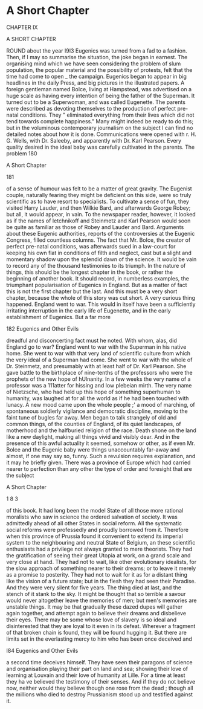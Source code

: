 # A Short Chapter

CHAPTER IX 

A SHORT CHAPTER 

ROUND about the year I9I3 Eugenics was turned from a fad to a fashion. Then, if I may so summarise the situation, the joke began in earnest. The organising mind which we have seen considering the problem of slum population, the popular material and the possibility of protests, felt that the time had come to open _ the campaign. Eugenics began to appear in big headlines in the daily Press, and big pictures in the illustrated papers. A foreign gentleman named BoIce, living at Hampstead, was advertised on a huge scale as having every intention of being the father of the Superman. It turned out to be a Superwoman, and was called Eugenette. The parents were described as devoting themselves to the production of perfect pre-natal conditions. They " eliminated everything from their lives which did not tend towards complete happiness." Many might indeed be ready to do this; but in the voluminous contemporary journalism on the subject I can find no detailed notes about how it is done. Communications were opened with r. H. G. Wells, with Dr. Saleeby, and apparently with Dr. Karl Pearson. Every quality desired in the ideal baby was carefully cultivated in the parents. The problem 180 

A Short Chapter 

181 

of a sense of humour was felt to be a matter of great gravity. The Eugenist couple, naturally fearing they might be deficient on this side, were so truly scientific as to have resort to specialists. To cultivate a sense of fun, they visited Harry Lauder, and then Wilkie Bard, and afterwards George Robey; but all, it would appear, in vain. To the newspaper reader, however, it looked as if the names of Ietchnikoff and Steinmetz and Karl Pearson would soon be quite as familiar as those of Robey and Lauder and Bard. Arguments about these Eugenic authorities, reports of the controversies at the Eugenic Congress, filled countless columns. The fact that Mr. BoIce, the creator of perfect pre-natal conditions, was afterwards sued in a law-court for keeping his own flat in conditions of filth and neglect, cast but a slight and momentary shadow upon the splendid dawn of the science. It would be vain to record any of the thousand testimonies to its triumph. In the nature of things, this should be the longest chapter in the book, or rather the beginning of another book. It should record, in numberless examples, the triumphant popularisation of Eugenics in England. But as a matter of fact this is not the first chapter but the last. And this must be a very short chapter, because the whole of this story was cut short. A very curious thing happened. England went to war. This would in itself have been a sufficiently irritating interruption in the early life of Eugenette, and in the early establishment of Eugenics. But a far more 

182 Eugenics and Other Evils 

dreadful and disconcerting fact must he noted. With whom, alas, did England go to war? England went to war with the Superman in his native home. She went to war with that very land of scientific culture from which the very ideal of a Superman had come. She went to war with the whole of Dr. Steinmetz, and presumably with at least half of Dr. Karl Pearson. She gave battle to the birthplace of nine-tenths of the professors who were the prophets of the new hope of hUlnanity. In a few weeks the very name of a professor was a 111atter for hissing and low plebeian mirth. The very name of Nietzsche, who had held up this hope of something superhuman to humanity, was laughed at for all the world as if he had been touched with lunacy. A new mood came upon the whole people
;' a mood of marching, of spontaneous soldierly vigilance and democratic discipline, moving to the faint tune of bugles far away. Men began to talk strangely of old and common things, of the counties of England, of its quiet landscapes, of motherhood and the halfburied religion of the race. Death shone on the land like a new daylight, making all things vivid and visibly dear. And in the presence of this awful actuality it seemed, somehow or other, as if even Mr. BoIce and the Eugenic baby were things unaccountably far-away and almost, if one may say so, funny. Such a revulsion requires explanation, and it may he briefly given. There was a province of Europe which had carried nearer to perfection than any other the type of order and foresight that are the subject 

A Short Chapter 

1 8 3 

of this book. It had long been the model State of all those more rational moralists who saw in science the ordered salvation of society. It was admittedly ahead of all other States in social reform. All the systematic social reforms were professedly and proudly borrowed from it. Therefore when this province of Prussia found it convenient to extend its imperial system to the neighbouring and neutral State of Belgium, an these scientific enthusiasts had a privilege not always granted to mere theorists. They had the gratification of seeing their great Utopia at work, on a grand scale and very close at hand. They had not to wait, like other evolutionary idealists, for the slow approach of something nearer to their dreams; or to leave it merely as a promise to posterity. They had not to wait for it as for a distant thing like the vision of a future state; but in the flesh they had seen their Paradise. And they were very silent for five years. The thing died at last, and the stench of it stank to the sky. It might be thought that so terrible a savour would never altogether leave the memories of men; but men's memories are unstable things. It may be that gradually these dazed dupes will gather again together, and attempt again to believe their dreams and disbelieve their eyes. There may be some whose love of slavery is so ideal and disinterested that they are loyal to it even in its defeat. Wherever a fragment of that broken chain is found, they will be found hugging it. But there are limits set in the everlasting mercy to him who has been once deceived and 

I84 Eugenics and Other Evils 

a second time deceives himself. They have seen their paragons of science and organisation playing their part on land and sea; showing their love of learning at Louvain and their love of humanity at Lille. For a time at least they ha ve believed the testimony of their senses. And if they do not believe now, neither would they believe though one rose from the dead ; though all the millions who died to destroy Prussianism stood up and testified against it. 


